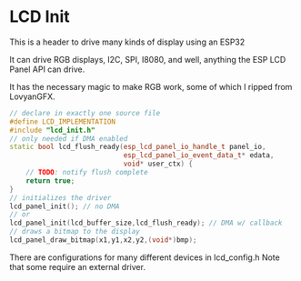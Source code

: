 # LCD Init

This is a header to drive many kinds of display using an ESP32

It can drive RGB displays, I2C, SPI, I8080, and well, anything the ESP LCD Panel API can drive.

It has the necessary magic to make RGB work, some of which I ripped from LovyanGFX.

```cpp
// declare in exactly one source file
#define LCD_IMPLEMENTATION
#include "lcd_init.h"
// only needed if DMA enabled
static bool lcd_flush_ready(esp_lcd_panel_io_handle_t panel_io, 
                            esp_lcd_panel_io_event_data_t* edata, 
                            void* user_ctx) {
    // TODO: notify flush complete
    return true;
}
// initializes the driver
lcd_panel_init(); // no DMA
// or 
lcd_panel_init(lcd_buffer_size,lcd_flush_ready); // DMA w/ callback
// draws a bitmap to the display
lcd_panel_draw_bitmap(x1,y1,x2,y2,(void*)bmp);
```
There are configurations for many different devices in lcd_config.h
Note that some require an external driver.
